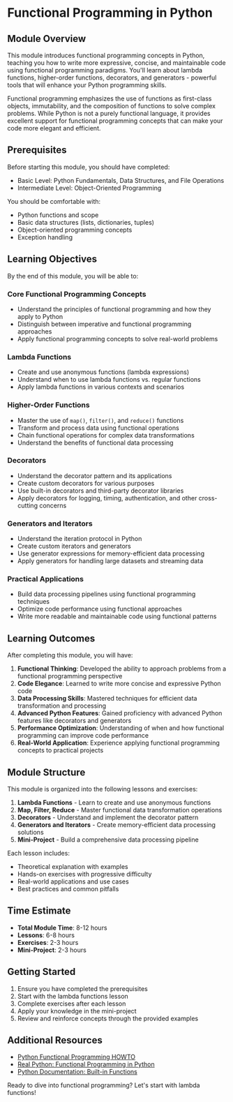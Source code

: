 # Functional Programming in Python

## Module Overview

This module introduces functional programming concepts in Python, teaching you how to write more expressive, concise, and maintainable code using functional programming paradigms. You'll learn about lambda functions, higher-order functions, decorators, and generators - powerful tools that will enhance your Python programming skills.

Functional programming emphasizes the use of functions as first-class objects, immutability, and the composition of functions to solve complex problems. While Python is not a purely functional language, it provides excellent support for functional programming concepts that can make your code more elegant and efficient.

## Prerequisites

Before starting this module, you should have completed:
- Basic Level: Python Fundamentals, Data Structures, and File Operations
- Intermediate Level: Object-Oriented Programming

You should be comfortable with:
- Python functions and scope
- Basic data structures (lists, dictionaries, tuples)
- Object-oriented programming concepts
- Exception handling

## Learning Objectives

By the end of this module, you will be able to:

### Core Functional Programming Concepts
- Understand the principles of functional programming and how they apply to Python
- Distinguish between imperative and functional programming approaches
- Apply functional programming concepts to solve real-world problems

### Lambda Functions
- Create and use anonymous functions (lambda expressions)
- Understand when to use lambda functions vs. regular functions
- Apply lambda functions in various contexts and scenarios

### Higher-Order Functions
- Master the use of `map()`, `filter()`, and `reduce()` functions
- Transform and process data using functional operations
- Chain functional operations for complex data transformations
- Understand the benefits of functional data processing

### Decorators
- Understand the decorator pattern and its applications
- Create custom decorators for various purposes
- Use built-in decorators and third-party decorator libraries
- Apply decorators for logging, timing, authentication, and other cross-cutting concerns

### Generators and Iterators
- Understand the iteration protocol in Python
- Create custom iterators and generators
- Use generator expressions for memory-efficient data processing
- Apply generators for handling large datasets and streaming data

### Practical Applications
- Build data processing pipelines using functional programming techniques
- Optimize code performance using functional approaches
- Write more readable and maintainable code using functional patterns

## Learning Outcomes

After completing this module, you will have:

1. **Functional Thinking**: Developed the ability to approach problems from a functional programming perspective
2. **Code Elegance**: Learned to write more concise and expressive Python code
3. **Data Processing Skills**: Mastered techniques for efficient data transformation and processing
4. **Advanced Python Features**: Gained proficiency with advanced Python features like decorators and generators
5. **Performance Optimization**: Understanding of when and how functional programming can improve code performance
6. **Real-World Application**: Experience applying functional programming concepts to practical projects

## Module Structure

This module is organized into the following lessons and exercises:

1. **Lambda Functions** - Learn to create and use anonymous functions
2. **Map, Filter, Reduce** - Master functional data transformation operations
3. **Decorators** - Understand and implement the decorator pattern
4. **Generators and Iterators** - Create memory-efficient data processing solutions
5. **Mini-Project** - Build a comprehensive data processing pipeline

Each lesson includes:
- Theoretical explanation with examples
- Hands-on exercises with progressive difficulty
- Real-world applications and use cases
- Best practices and common pitfalls

## Time Estimate

- **Total Module Time**: 8-12 hours
- **Lessons**: 6-8 hours
- **Exercises**: 2-3 hours
- **Mini-Project**: 2-3 hours

## Getting Started

1. Ensure you have completed the prerequisites
2. Start with the lambda functions lesson
3. Complete exercises after each lesson
4. Apply your knowledge in the mini-project
5. Review and reinforce concepts through the provided examples

## Additional Resources

- [Python Functional Programming HOWTO](https://docs.python.org/3/howto/functional.html)
- [Real Python: Functional Programming in Python](https://realpython.com/python-functional-programming/)
- [Python Documentation: Built-in Functions](https://docs.python.org/3/library/functions.html)

Ready to dive into functional programming? Let's start with lambda functions!